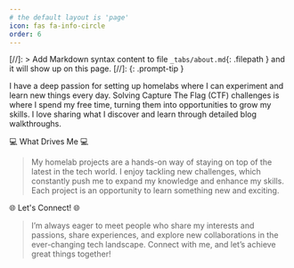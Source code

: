 ```yaml
---
# the default layout is 'page'
icon: fas fa-info-circle
order: 6
---
```


[//]: > Add Markdown syntax content to file `_tabs/about.md`{: .filepath } and it will show up on this page.
[//]: {: .prompt-tip }

<!--
![Author](/assets/img/admin.jpg){: width="800" height="500" }
-->

I have a deep passion for setting up homelabs where I can experiment and learn new things every day. Solving Capture The Flag (CTF) challenges is where I spend my free time, turning them into opportunities to grow my skills. I love sharing what I discover and learn through detailed blog walkthroughs.


💻 What Drives Me 💻

> My homelab projects are a hands-on way of staying on top of the latest in the tech world. I enjoy tackling new challenges, which constantly push me to expand my knowledge and enhance my skills. Each project is an opportunity to learn something new and exciting.

🌐 Let's Connect! 🌐

> I’m always eager to meet people who share my interests and passions, share experiences, and explore new collaborations in the ever-changing tech landscape. Connect with me, and let’s achieve great things together!
